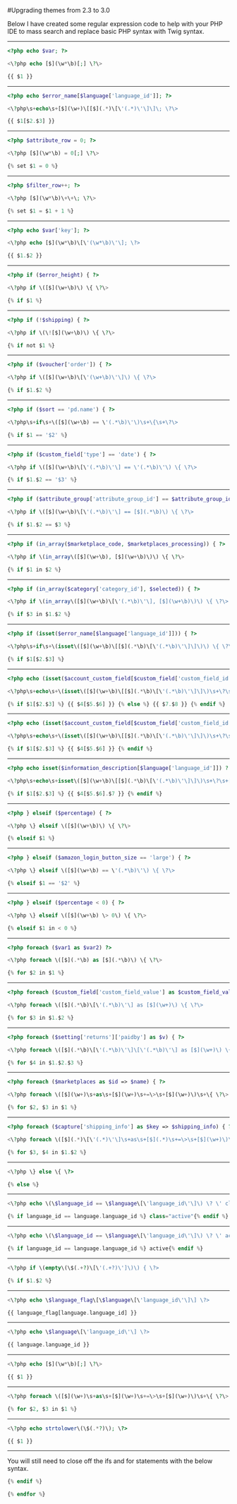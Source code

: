 #Upgrading themes from 2.3 to 3.0

Below I have created some regular expression code to help with your PHP IDE to mass search and replace basic PHP syntax with Twig syntax.

<hr>

```php
<?php echo $var; ?>
```

```php
<\?php echo [$](\w*\b)[;] \?\>
```

```php
{{ $1 }}
```

<hr>

```php
<?php echo $error_name[$language['language_id']]; ?>
```

```php
<\?php\s+echo\s+[$](\w+)\[[$](.*)\[\'(.*)\'\]\]\; \?\>
```

```php
{{ $1[$2.$3] }}
```

<hr>

```php
<?php $attribute_row = 0; ?>
```

```php
<\?php [$](\w*\b) = 0[;] \?\>
```

```php
{% set $1 = 0 %}
```

<hr>

```php
<?php $filter_row++; ?>
```
```php
<\?php [$](\w*\b)\+\+\; \?\>
```
```php
{% set $1 = $1 + 1 %}
```

<hr>

```php
<?php echo $var['key']; ?>
```
```php
<\?php echo [$](\w*\b)\[\'(\w*\b)\'\]; \?>
```
```php
{{ $1.$2 }}
```

<hr>

```php
<?php if ($error_height) { ?>
```
```php
<\?php if \([$](\w+\b)\) \{ \?\>
```
```php
{% if $1 %}
```

<hr>

```php
<?php if (!$shipping) { ?>
```
```php
<\?php if \(\![$](\w+\b)\) \{ \?\>
```
```php
{% if not $1 %}
```

<hr>

```php
<?php if ($voucher['order']) { ?>
```
```php
<\?php if \([$](\w+\b)\[\'(\w+\b)\'\]\) \{ \?\>
```
```php
{% if $1.$2 %}
```

<hr>

```php
<?php if ($sort == 'pd.name') { ?>
```
```php
<\?php\s+if\s+\([$](\w+\b) == \'(.*\b)\'\)\s+\{\s+\?\>
```
```php
{% if $1 == '$2' %}
```

<hr>

```php
<?php if ($custom_field['type'] == 'date') { ?>
```
```php
<\?php if \([$](\w+\b)\[\'(.*\b)\'\] == \'(.*\b)\'\) \{ \?\>
```
```php
{% if $1.$2 == '$3' %}
```

<hr>

```php
<?php if ($attribute_group['attribute_group_id'] == $attribute_group_id) { ?>
```
```php
<\?php if \([$](\w+\b)\[\'(.*\b)\'\] == [$](.*\b)\) \{ \?\>
```
```php
{% if $1.$2 == $3 %}
```

<hr>

```php
<?php if (in_array($marketplace_code, $marketplaces_processing)) { ?>
```
```php
<\?php if \(in_array\([$](\w+\b), [$](\w+\b)\)\) \{ \?\>
```
```php
{% if $1 in $2 %}
```

<hr>

```php
<?php if (in_array($category['category_id'], $selected)) { ?>
```
```php
<\?php if \(in_array\([$](\w+\b)\[\'(.*\b)\'\], [$](\w+\b)\)\) \{ \?\>
```
```php
{% if $3 in $1.$2 %}
```

<hr>

```php
<?php if (isset($error_name[$language['language_id']])) { ?>
```
```php
<\?php\s+if\s+\(isset\([$](\w+\b)\[[$](.*\b)\[\'(.*\b)\'\]\]\)\) \{ \?\>
```
```php
{% if $1[$2.$3] %}
```

<hr>

```php
<?php echo (isset($account_custom_field[$custom_field['custom_field_id']]) ? $account_custom_field[$custom_field['custom_field_id']] : $custom_field['value']); ?>
```
```php
<\?php\s+echo\s+\(isset\([$](\w+\b)\[[$](.*\b)\[\'(.*\b)\'\]\]\)\s+\?\s+[$](.*\b)\[[$](.*\b)\[\'(.*\b)\'\]\] : [$](.*\b)\[\'(.*\b)\'\]\);\s+\?\>
```
```php
{% if $1[$2.$3] %} {{ $4[$5.$6] }} {% else %} {{ $7.$8 }} {% endif %}
```

<hr>

```php
<?php echo (isset($account_custom_field[$custom_field['custom_field_id']]) ? $account_custom_field[$custom_field['custom_field_id']] : ''); ?>
```
```php
<\?php\s+echo\s+\(isset\([$](\w+\b)\[[$](.*\b)\[\'(.*\b)\'\]\]\)\s+\?\s+[$](.*\b)\[[$](.*\b)\[\'(.*\b)\'\]\] : \'\'\);\s+\?\>
```
```php
{% if $1[$2.$3] %} {{ $4[$5.$6] }} {% endif %}
```

<hr>

```php
<?php echo isset($information_description[$language['language_id']]) ? $information_description[$language['language_id']]['description'] : ''; ?>
```
```php
<\?php\s+echo\s+isset\([$](\w+\b)\[[$](.*\b)\[\'(.*\b)\'\]\]\)\s+\?\s+[$](.*\b)\[[$](.*\b)\[\'(.*\b)\'\]\]\[\'(.*\b)\'\] : \'\';\s+\?\>
```
```php
{% if $1[$2.$3] %} {{ $4[$5.$6].$7 }} {% endif %}
```

<hr>

```php
<?php } elseif ($percentage) { ?>
```
```php
<\?php \} elseif \([$](\w+\b)\) \{ \?\>
```
```php
{% elseif $1 %}
```

<hr>

```php
<?php } elseif ($amazon_login_button_size == 'large') { ?>
```
```php
<\?php \} elseif \([$](\w+\b) == \'(.*\b)\'\) \{ \?\>
```
```php
{% elseif $1 == '$2' %}
```

<hr>

```php
<?php } elseif ($percentage < 0) { ?>
```
```php
<\?php \} elseif \([$](\w+\b) \> 0\) \{ \?\>
```
```php
{% elseif $1 in < 0 %}
```

<hr>

```php
<?php foreach ($var1 as $var2) ?>
```
```php
<\?php foreach \([$](.*\b) as [$](.*\b)\) \{ \?\>
```
```php
{% for $2 in $1 %}
```

<hr>

```php
<?php foreach ($custom_field['custom_field_value'] as $custom_field_value) { ?>
```
```php
<\?php foreach \([$](.*\b)\[\'(.*\b)\'\] as [$](\w+)\) \{ \?\>
```
```php
{% for $3 in $1.$2 %}
```

<hr>

```php
<?php foreach ($setting['returns']['paidby'] as $v) { ?>
```
```php
<\?php foreach \([$](.*\b)\[\'(.*\b)\'\]\[\'(.*\b)\'\] as [$](\w+)\) \{ \?\>
```
```php
{% for $4 in $1.$2.$3 %}
```

<hr>

```php
<?php foreach ($marketplaces as $id => $name) { ?>
```
```php
<\?php foreach \([$](\w+)\s+as\s+[$](\w+)\s+=\>\s+[$](\w+)\)\s+\{ \?\>
```
```php
{% for $2, $3 in $1 %}
```

<hr>

```php
<?php foreach ($capture['shipping_info'] as $key => $shipping_info) { ?>
```
```php
<\?php foreach \([$](.*)\[\'(.*)\'\]\s+as\s+[$](.*)\s+=\>\s+[$](\w+)\)\s+\{ \?\>
```
```php
{% for $3, $4 in $1.$2 %}
```

<hr>

```php
<\?php \} else \{ \?>
```
```php
{% else %}
```

<hr>

```php
<\?php echo \(\$language_id == \$language\[\'language_id\'\]\) \? \' class\=\"active\"\' : \'\' \?>
```
```php
{% if language_id == language.language_id %} class="active"{% endif %}
```

<hr>

```php
<\?php echo \(\$language_id == \$language\[\'language_id\'\]\) \? \' active\' \: \'\' \?>
```
```php
{% if language_id == language.language_id %} active{% endif %}
```

<hr>

```php
<\?php if \(empty\(\$(.+?)\[\'(.+?)\']\)\) { \?>
```
```php
{% if $1.$2 %}
```

<hr>

```php
<\?php echo \$language_flag\[\$language\[\'language_id\'\]\] \?>
```
```php
{{ language_flag[language.language_id] }}
```

<hr>

```php
<\?php echo \$language\[\'language_id\'\] \?>
```
```php
{{ language.language_id }}
```

<hr>

```php
<\?php echo [$](\w*\b)[;] \?\>
```
```php
{{ $1 }}
```

<hr>

```php
<\?php foreach \([$](\w+)\s+as\s+[$](\w+)\s+=\>\s+[$](\w+)\)\s+\{ \?\>
```
```php
{% for $2, $3 in $1 %}
```

<hr>

```php
<\?php echo strtolower\(\$(.*?)\); \?>
```
```php
{{ $1 }}
```

<hr>

You will still need to close off the ifs and for statements with the below syntax.

```php
{% endif %}
```

```php
{% endfor %}
```



